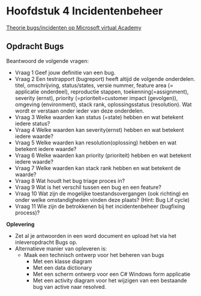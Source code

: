 # Hoofdstuk 4 Incidentenbeheer

[Theorie bugs/incidenten op Microsoft virtual Academy](https://mva.microsoft.com/en-US/training-courses/software-testing-fundamentals-8305?l=mjfPZiYy_8604984382)

## Opdracht Bugs

Beantwoord de volgende vragen:

- Vraag 1
Geef jouw definitie van een bug. 
- Vraag 2
Een testrapport (bugreport) heeft altijd de volgende onderdelen. titel, omschrijving, status/states, versie nummer, feature area (= applicatie onderdeel), reproductie stappen, toekenning(=assignment), severity (ernst), priority (=prioriteit=customer impact (gevolgen)), omgeving (environment), stack rank, oplossingsstatus (resolution). Wat wordt er verstaan onder ieder van deze onderdelen. 
- Vraag 3
Welke waarden kan status (=state) hebben en wat betekent iedere status? 
- Vraag 4
Welke waarden kan severity(ernst) hebben en wat betekent iedere waarde? 
- Vraag 5
Welke waarden kan resolution(oplossing) hebben en wat betekent iedere waarde? 
- Vraag 6
Welke waarden kan priority (prioriteit) hebben en wat betekent iedere waarde? 
- Vraag 7
Welke waarden kan stack rank hebben en wat betekent de waarde? 
- Vraag 8
Wat houdt het bug triage proces in? 
- Vraag 9
Wat is het verschil tussen een bug en een feature? 
- Vraag 10
Wat zijn de mogelijke toestandsovergangen (ook richting) en onder welke omstandigheden vinden deze plaats? (Hint: Bug Lif cycle)
- Vraag 11
Wie zijn de betrokkenen bij het incidentenbeheer (bugfixing process)?


__Oplevering__<br>
- Zet al je antwoorden in een word document en upload het via het inleveropdracht Bugs op.
- Alternatieve manier van opleveren is:
  - Maak een technisch ontwerp voor het beheren van bugs
    - Met een klasse diagram
    - Met een data dictionary
    - Met een scherm ontwerp voor een C# Windows form applicatie
    - Met een activity diagram voor het wijzigen van een bestaande bug van active naar resolved.